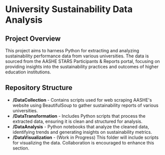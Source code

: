 # University Sustainability Data Analysis 

## Project Overview
This project aims to harness Python for extracting and analyzing sustainability performance data from various universities. The data is sourced from the AASHE STARS Participants & Reports portal, focusing on providing insights into the sustainability practices and outcomes of higher education institutions.

## Repository Structure

- **/DataCollection** - Contains scripts used for web scraping AASHE's website using BeautifulSoup to gather sustainability reports of various universities.
- **/DataTransformation** - Includes Python scripts that process the extracted data, ensuring it is clean and structured for analysis.
- **/DataAnalysis** - Python notebooks that analyze the cleaned data, identifying trends and generating insights on sustainability metrics.
- **/DataVisualization** - (Work in Progress) This folder will include scripts for visualizing the data. Collaboration is encouraged to enhance this section.

